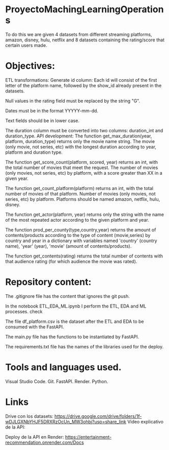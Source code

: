 # ProyectoMachingLearningOperations
To do this we are given 4 datasets from different streaming platforms, amazon, disney, hulu, netflix and 8 datasets containing the rating/score that certain users made.
# Objectives:
ETL transformations:
Generate id column: Each id will consist of the first letter of the platform name, followed by the show_id already present in the datasets.

Null values in the rating field must be replaced by the string "G".

Dates must be in the format YYYYY-mm-dd.

Text fields should be in lower case.

The duration column must be converted into two columns: duration_int and duration_type.
API development:
The function get_max_duration(year, platform, duration_type) returns only the movie name string. The movie (only movie, not series, etc) with the longest duration according to year, platform and duration type. 

The function get_score_count(platform, scored, year) returns an int, with the total number of movies that meet the request. The number of movies (only movies, not series, etc) by platform, with a score greater than XX in a given year. 

The function get_count_platform(platform) returns an int, with the total number of movies of that platform. Number of movies (only movies, not series, etc) by platform. Platforms should be named amazon, netflix, hulu, disney.

The function get_actor(platform, year) returns only the string with the name of the most repeated actor according to the given platform and year.

The function prod_per_county(type,country,year) returns the amount of contents/products according to the type of content (movie,series) by country and year in a dictionary with variables named 'country' (country name), 'year' (year), 'movie' (amount of contents/products).

The function get_contents(rating) returns the total number of contents with that audience rating (for which audience the movie was rated).
# Repository content:

The .gitignore file has the content that ignores the git push.

In the notebook ETL_EDA_ML.ipynb I perform the ETL, EDA and ML processes.
check

The file df_platform.csv is the dataset after the ETL and EDA to be consumed with the FastAPI.

The main.py file has the functions to be instantiated by FastAPI.

The requirements.txt file has the names of the libraries used for the deploy.
# Tools and languages used.
Visual Studio Code.
Git.
FastAPI.
Render.
Python.
# Links
Drive con los datasets:
https://drive.google.com/drive/folders/1f-wDJLGXNbYHJF5DRXRzOcUn_MW3ohbj?usp=share_link
Video explicativo de la API:

Deploy de la API en Render:
https://entertainment-recommendation.onrender.com/Docs
